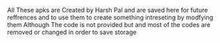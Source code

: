 All These apks are Created by Harsh Pal and are saved here for future reffrences and to use them to create something intreseting by modfying them
Although The code is not provided but and most of the codes are removed or changed in order to save storage 
